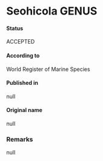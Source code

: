 # Seohicola GENUS

#### Status
ACCEPTED

#### According to
World Register of Marine Species

#### Published in
null

#### Original name
null

### Remarks
null